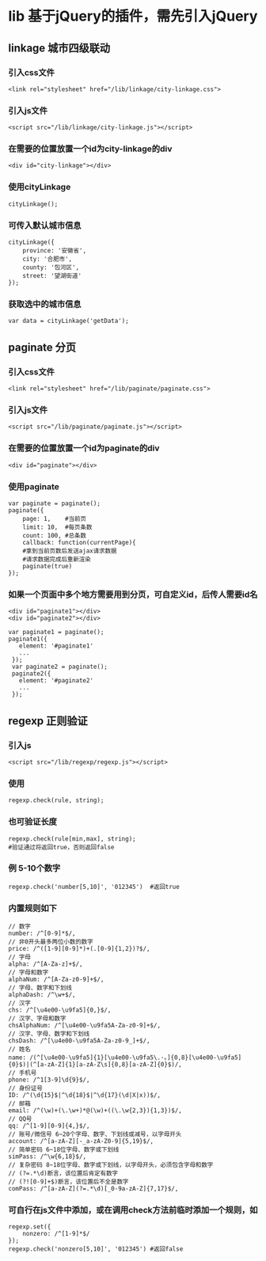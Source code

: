 # lib 基于jQuery的插件，需先引入jQuery

## linkage 城市四级联动
### 引入css文件
    <link rel="stylesheet" href="/lib/linkage/city-linkage.css">
### 引入js文件
    <script src="/lib/linkage/city-linkage.js"></script>
### 在需要的位置放置一个id为city-linkage的div
    <div id="city-linkage"></div>
### 使用cityLinkage
    cityLinkage();
### 可传入默认城市信息
    cityLinkage({
        province: '安徽省',
        city: '合肥市',
        county: '包河区',
        street: '望湖街道'
    });
### 获取选中的城市信息
    var data = cityLinkage('getData');

## paginate 分页
### 引入css文件
    <link rel="stylesheet" href="/lib/paginate/paginate.css">
### 引入js文件
    <script src="/lib/paginate/paginate.js"></script>
### 在需要的位置放置一个id为paginate的div
    <div id="paginate"></div>
### 使用paginate
    var paginate = paginate();
    paginate({
        page: 1,    #当前页
        limit: 10,  #每页条数
        count: 100, #总条数
        callback: function(currentPage){
        #拿到当前页数后发送ajax请求数据
        #请求数据完成后重新渲染
        paginate(true)
    });
### 如果一个页面中多个地方需要用到分页，可自定义id，后传人需要id名
    <div id="paginate1"></div>
    <div id="paginate2"></div>

    var paginate1 = paginate();
    paginate1({
       element: '#paginate1'
       ...
     });
     var paginate2 = paginate();
     paginate2({
       element: '#paginate2'
       ...
     });

## regexp 正则验证
### 引入js
    <script src="/lib/regexp/regexp.js"></script>
### 使用
    regexp.check(rule, string);
### 也可验证长度
    regexp.check(rule[min,max], string);
    #验证通过将返回true，否则返回false
### 例 5-10个数字
    regexp.check('number[5,10]', '012345')  #返回true
### 内置规则如下
    // 数字
    number: /^[0-9]*$/,
    // 非0开头最多两位小数的数字
    price: /^([1-9][0-9]*)+(.[0-9]{1,2})?$/,
    // 字母
    alpha: /^[A-Za-z]+$/,
    // 字母和数字
    alphaNum: /^[A-Za-z0-9]+$/,
    // 字母、数字和下划线
    alphaDash: /^\w+$/,
    // 汉字
    chs: /^[\u4e00-\u9fa5]{0,}$/,
    // 汉字、字母和数字
    chsAlphaNum: /^[\u4e00-\u9fa5A-Za-z0-9]+$/,
    // 汉字、字母、数字和下划线
    chsDash: /^[\u4e00-\u9fa5A-Za-z0-9_]+$/,
    // 姓名
    name: /(^[\u4e00-\u9fa5]{1}[\u4e00-\u9fa5\.·。]{0,8}[\u4e00-\u9fa5]{0}$)|(^[a-zA-Z]{1}[a-zA-Z\s]{0,8}[a-zA-Z]{0}$)/,
    // 手机号
    phone: /^1[3-9]\d{9}$/,
    // 身份证号
    ID: /^(\d{15}$|^\d{18}$|^\d{17}(\d|X|x))$/,
    // 邮箱
    email: /^(\w)+(\.\w+)*@(\w)+((\.\w{2,3}){1,3})$/,
    // QQ号
    qq: /^[1-9][0-9]{4,}$/,
    // 账号/微信号 6~20个字母、数字、下划线或减号，以字母开头
    account: /^[a-zA-Z][-_a-zA-Z0-9]{5,19}$/,
    // 简单密码 6~18位字母、数字或下划线
    simPass: /^\w{6,18}$/,
    // 复杂密码 8~18位字母、数字或下划线，以字母开头，必须包含字母和数字
    // (?=.*\d)断言，该位置后肯定有数字
    // (?![0-9]+$)断言，该位置后不全是数字
    comPass: /^[a-zA-Z](?=.*\d)[_0-9a-zA-Z]{7,17}$/,
### 可自行在js文件中添加，或在调用check方法前临时添加一个规则，如
    regexp.set({
        nonzero: /^[1-9]*$/
    });
    regexp.check('nonzero[5,10]', '012345') #返回false
